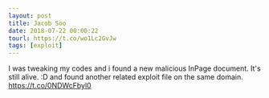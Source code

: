 ```yaml
---
layout: post
title: Jacob Soo
date: 2018-07-22 00:00:22
tourl: https://t.co/wo1Lc2GvJw
tags: [exploit]
---
```

I was tweaking my codes and i found a new malicious InPage document. It's still alive. :D and found another related exploit file on the same domain.
https://t.co/0NDWcFbyl0